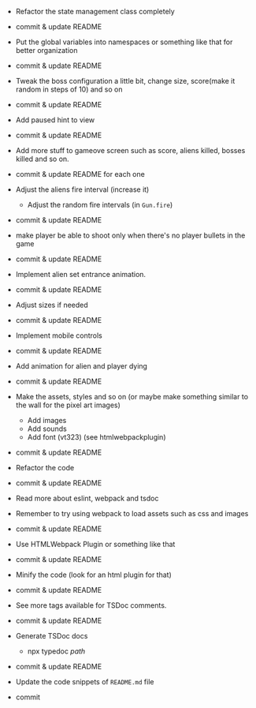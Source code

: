 - Refactor the state management class completely
- commit & update README

- Put the global variables into namespaces or something like that for better organization
- commit & update README

- Tweak the boss configuration a little bit, change size, score(make it random in steps of 10) and so on
- commit & update README

- Add paused hint to view
- commit & update README

- Add more stuff to gameove screen such as score, aliens killed, bosses killed and so on.
- commit & update README for each one

- Adjust the aliens fire interval (increase it)
  - Adjust the random fire intervals (in `Gun.fire`)
- commit & update README

- make player be able to shoot only when there's no player bullets in the game
- commit & update README

- Implement alien set entrance animation.
- commit & update README

- Adjust sizes if needed
- commit & update README

- Implement mobile controls
- commit & update README

- Add animation for alien and player dying
- commit & update README

- Make the assets, styles and so on (or maybe make something similar to the wall for the pixel art images)
  - Add images
  - Add sounds
  - Add font (vt323) (see htmlwebpackplugin)
- commit & update README

- Refactor the code
- commit & update README

- Read more about eslint, webpack and tsdoc

- Remember to try using webpack to load assets such as css and images
- commit & update README

- Use HTMLWebpack Plugin or something like that
- commit & update README

- Minify the code (look for an html plugin for that)
- commit & update README

- See more tags available for TSDoc comments.
- commit & update README

- Generate TSDoc docs
  - npx typedoc _path_
- commit & update README

- Update the code snippets of `README.md` file
- commit